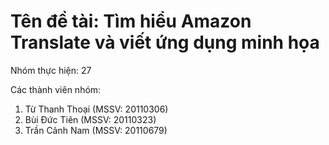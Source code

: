 
# Tên đề tài: Tìm hiểu Amazon Translate và viết ứng dụng minh họa

Nhóm thực hiện: 27

Các thành viên nhóm:
  1) Từ Thanh Thoại (MSSV: 20110306)
  2) Bùi Đức Tiên (MSSV: 20110323)
  3) Trần Cảnh Nam (MSSV: 20110679)
